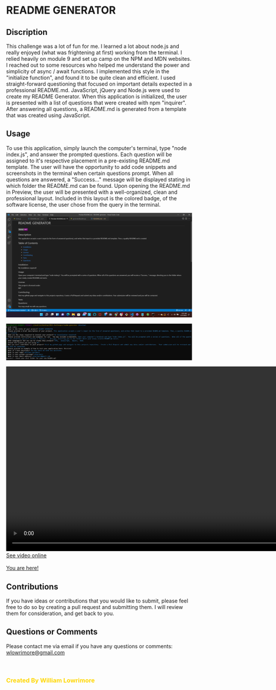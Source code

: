 # README GENERATOR

## Discription

This challenge was a lot of fun for me.  I learned a lot about node.js and really enjoyed (what was frightening at first) working from the terminal.  I relied heavily on module 9 and set up camp on the NPM and MDN websites.  I reached out to some resources who helped me understand the power and simplicity of async / await functions.  I implemented this style in the "initialize function", and found it to be quite clean and efficient.  I used straight-forward questioning that focused on important details expected in a professional README.md. JavaScript, jQuery and Node.js were used to create my README Generator.  When this application is initialized, the user is presented with a list of questions that were created with npm "inquirer".  After answering all questions, a README.md is generated from a template that was created using JavaScript.

## Usage

To use this application, simply launch the computer's terminal, type "node index.js", and answer the prompted questions.  Each question will be assigned to it's respective placement in a pre-existing README.md template. The user will have the opportunity to add code snippets and screenshots in the terminal when certain questions prompt.  When all questions are answered, a "Success..." message will be displayed stating in which folder the README.md can be found.  Upon opening the README.md in Preview, the user will be presented with a well-organized, clean and professional layout.  Included in this layout is the colored badge, of the software license, the user chose from the query in the terminal.
<br />

<img src= "src\assets\images\image-preview-rdme.png" alt= "README.md Preview"></img>

<img src= "src\assets\images\terminal-rdme.jpg" alt= "README.md Terminal Questions Example"></img>

<video with= "600" height= "500" controls src="src\assets\readme-generator-video.mp4"></video>
<br />
<a href= "https://watch.screencastify.com/v/8eX8xWP46p5QxJlNLDCk" target= "_blank" rel= "noreferrer">See video online</a>
<br /><br />
<a href= "https://github.com/wlowrimore/vandy-bc-readme-gen-2022" target= "_blank" rel= "noreferrer">You are here!</a>

## Contributions

If you have ideas or contributions that you would like to submit, please feel free to do so by creating a pull request and submitting them.  I will review them for consideration, and get back to you.

## Questions or Comments

Please contact me via email if you have any questions or comments:
<br />
wlowrimore@gmail.com
<br /><br /><br />

<h3 style="color: gold;">Created By William Lowrimore</h3>








